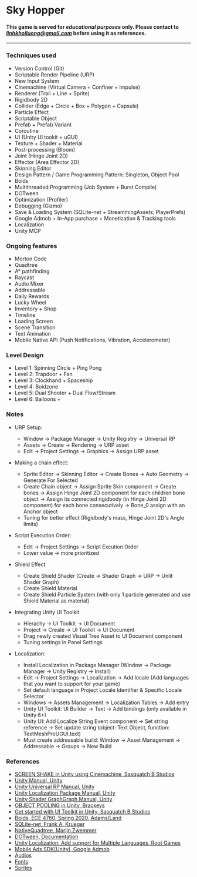 # Sky Hopper

#### This game is served for ***educational purposes*** only. Please contact to *linhkhoiluong@gmail.com* before using it as references.
---
### Techniques used

- Version Control (Git)
- Scriptable Render Pipeline (URP)
- New Input System
- Cinemachine (Virtual Camera + Confiner + Impulse)
- Renderer (Trail + Line + Sprite)
- Rigidbody 2D
- Collider (Edge + Circle + Box + Polygon + Capsule)
- Particle Effect
- Scriptable Object
- Prefab + Prefab Variant
- Coroutine
- UI (Unity UI tookit + uGUI)
- Texture + Shader + Material
- Post-processing (Bloom)
- Joint (Hinge Joint 2D)
- Effector (Area Effector 2D)
- Skinning Editor
- Design Pattern / Game Programming Pattern: Singleton, Object Pool
- Boids
- Multithreaded Programming (Job System + Burst Compile)
- DOTween
- Optimization (Profiler)
- Debugging (Gizmo)
- Save & Loading System (SQLite-net + StreammingAssets, PlayerPrefs)
- Google Admob + In-App purchase + Monetization & Tracking tools
- Localization
- Unity MCP

### Ongoing features
- Morton Code
- Quadtree
- A* pathfinding
- Raycast
- Audio Mixer
- Addressable
- Daily Rewards
- Lucky Wheel
- Inventory + Shop
- Timeline
- Loading Screen
- Scene Transition 
- Text Animation
- Mobile Native API (Push Notifications, Vibration, Accelerometer)

### Level Design

- Level 1: Spinning Circle + Ping Pong
- Level 2: Trapdoor + Fan
- Level 3: Clockhand + Spaceship
- Level 4: Boidzone
- Level 5: Dual Shooter + Dual Flow/Stream
- Level 6: Balloons + 

### Notes
- URP Setup:
    + Window -> Package Manager -> Unity Registry -> Universal RP
    + Assets -> Create -> Rendering -> URP asset
    + Edit -> Project Settings -> Graphics -> Assign URP asset
- Making a chain effect:
    + Sprite Editor -> Skinning Editor -> Create Bones -> Auto Geometry -> Generate For Selected
    + Create Chain object -> Assign Sprite Skin component -> Create bones -> Assign Hinge Joint 2D component for each children bone object -> Assign its connected rigidbody (in Hinge Joint 2D component) for each bone consecutively -> Bone_0 assign with an Anchor object
    + Tuning for better effect (Rigidbody's mass, Hinge Joint 2D's Angle limits)
- Script Execution Order:
    + Edit -> Project Settings -> Script Excution Order
    + Lower value -> more prioritized
- Shield Effect
    + Create Shield Shader (Create -> Shader Graph -> URP -> Unlit Shader Graph)
    + Create Shield Material
    + Create Shield Particle System (with only 1 particle generated and use Shield Material as material)
- Integrating Unity UI Toolkit
    + Hierachy -> UI Toolkit -> UI Document
    + Project -> Create -> UI Toolkit -> UI Document
    + Drag newly created Visual Tree Asset to UI Document component
    + Tuning settings in Panel Settings

- Localization:
    + Install Localization in Package Manager (Window -> Package Manager -> Unity Registry -> Install)
    + Edit -> Project Settings -> Localization -> Add locale (Add languages that you want to support for your game)
    + Set default language in Project Locale Identifier & Specific Locale Selector
    + Windows -> Assets Management -> Localization Tables -> Add entry
    + Unity UI Toolkit: UI Builder -> Text -> Add bindings (only available in Unity 6+)
    + Unity UI: Add Localize String Event component -> Set string reference -> Set update string (object: Text Object, function: TextMeshProUGUI.text) 
    + Must create addressable build: Window -> Asset Management -> Addressable -> Groups -> New Build

### References
- [SCREEN SHAKE in Unity using Cinemachine, Sasquatch B Studios](https://www.youtube.com/watch?v=CgyLIWyDXqo&list=PLfmYNuLHEy-PQ6j6kki9kmM3Z5CayRSI0&index=4&ab_channel=SasquatchBStudios)
- [Unity Manual, Unity](https://docs.unity3d.com/6000.0/Documentation/Manual/)
- [Unity Universal RP Manual, Unity](https://docs.unity3d.com/Packages/com.unity.render-pipelines.universal@7.1/manual/index.html)
- [Unity Localization Package Manual, Unity](https://docs.unity3d.com/Packages/com.unity.localization@1.5/manual/index.html)
- [Unity Shader GraphGraph Manual, Unity](https://docs.unity3d.com/Packages/com.unity.shadergraph@6.9/manual/index.html)
- [OBJECT POOLING in Unity, Brackeys](https://www.youtube.com/watch?v=tdSmKaJvCoA&t=832s&ab_channel=Brackeys)
- [Get started with UI Toolkit in Unity, Sasquatch B Studios](https://www.youtube.com/watch?v=_jtj73lu2Ko&t=317s&ab_channel=SasquatchBStudios)
- [Boids, ECE 4760, Spring 2020, Adams/Land](https://people.ece.cornell.edu/land/courses/ece4760/labs/s2021/Boids/Boids.html)
- [SQLite-net, Frank A. Krueger](https://github.com/praeclarum/sqlite-net)
- [NativeQuadtree, Marijn Zwemmer](https://github.com/marijnz/NativeQuadtree)
- [DOTween, Documentation](https://dotween.demigiant.com/documentation.php)
- [Unity Localization: Add support for Multiple Languages, Root Games](https://www.youtube.com/watch?v=qcXuvd7qSxg)
- [Mobile Ads SDK(Unity), Google Admob](https://developers.google.com/admob/unity/quick-start)
- [Audios](https://opengameart.org/)
- [Fonts](https://fonts.google.com/)
- [Sprites](https://www.kenney.nl/assets)